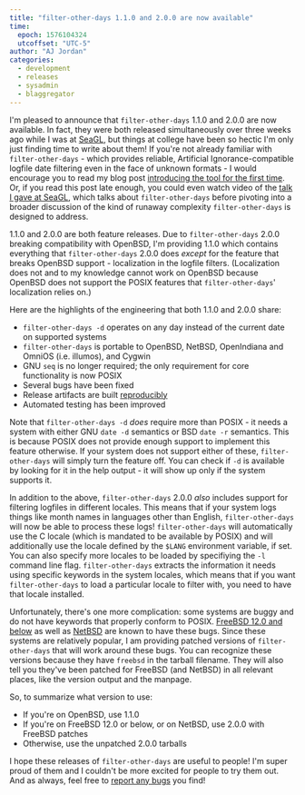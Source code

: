```yaml
---
title: "filter-other-days 1.1.0 and 2.0.0 are now available"
time:
  epoch: 1576104324
  utcoffset: "UTC-5"
author: "AJ Jordan"
categories:
  - development
  - releases
  - sysadmin
  - blaggregator
---
```


I'm pleased to announce that `filter-other-days` 1.1.0 and 2.0.0 are now available. In fact, they were both released simultaneously over three weeks ago while I was at [SeaGL](https://seagl.org/), but things at college have been so hectic I'm only just finding time to write about them! If you're not already familiar with `filter-other-days` - which provides reliable, Artificial Ignorance-compatible logfile date filtering even in the face of unknown formats - I would encourage you to read my blog post [introducing the tool for the first time](https://strugee.net/blog/2017/10/announcing-filter-other-days). Or, if you read this post late enough, you could even watch video of the [talk I gave at SeaGL](https://osem.seagl.org/conferences/seagl2019/program/proposals/682), which talks about `filter-other-days` before pivoting into a broader discussion of the kind of runaway complexity `filter-other-days` is designed to address.

1.1.0 and 2.0.0 are both feature releases. Due to `filter-other-days` 2.0.0 breaking compatibility with OpenBSD, I'm providing 1.1.0 which contains everything that `filter-other-days` 2.0.0 does _except_ for the feature that breaks OpenBSD support - localization in the logfile filters. (Localization does not and to my knowledge cannot work on OpenBSD because OpenBSD does not support the POSIX features that `filter-other-days`' localization relies on.)

Here are the highlights of the engineering that both 1.1.0 and 2.0.0 share:

* `filter-other-days -d` operates on any day instead of the current date on supported systems
* `filter-other-days` is portable to OpenBSD, NetBSD, OpenIndiana and OmniOS (i.e. illumos), and Cygwin
* GNU `seq` is no longer required; the only requirement for core functionality is now POSIX
* Several bugs have been fixed
* Release artifacts are built [reproducibly](https://reproducible-builds.org/)
* Automated testing has been improved

Note that `filter-other-days -d` _does_ require more than POSIX - it needs a system with either GNU `date -d` semantics or BSD `date -r` semantics. This is because POSIX does not provide enough support to implement this feature otherwise. If your system does not support either of these, `filter-other-days` will simply turn the feature off. You can check if `-d` is available by looking for it in the help output - it will show up only if the system supports it.

In addition to the above, `filter-other-days` 2.0.0 _also_ includes support for filtering logfiles in different locales. This means that if your system logs things like month names in languages other than English, `filter-other-days` will now be able to process these logs! `filter-other-days` will automatically use the C locale (which is mandated to be available by POSIX) and will additionally use the locale defined by the `$LANG` environment variable, if set. You can also specify more locales to be loaded by specifiying the `-l` command line flag. `filter-other-days` extracts the information it needs using specific keywords in the system locales, which means that if you want `filter-other-days` to load a particular locale to filter with, you need to have that locale installed.

Unfortunately, there's one more complication: some systems are buggy and do not have keywords that properly conform to POSIX. [FreeBSD 12.0 and below](https://bugs.freebsd.org/bugzilla/show_bug.cgi?id=237752) as well as [NetBSD](https://gnats.netbsd.org/cgi-bin/query-pr-single.pl?number=54693) are known to have these bugs. Since these systems are relatively popular, I am providing patched versions of `filter-other-days` that will work around these bugs. You can recognize these versions because they have `freebsd` in the tarball filename. They will also tell you they've been patched for FreeBSD (and NetBSD) in all relevant places, like the version output and the manpage.

So, to summarize what version to use:

* If you're on OpenBSD, use 1.1.0
* If you're on FreeBSD 12.0 or below, or on NetBSD, use 2.0.0 with FreeBSD patches
* Otherwise, use the unpatched 2.0.0 tarballs

I hope these releases of `filter-other-days` are useful to people! I'm super proud of them and I couldn't be more excited for people to try them out. And as always, feel free to [report any bugs](https://github.com/strugee/filter-other-days/issues) you find!
